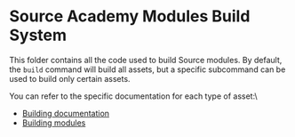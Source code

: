 # Source Academy Modules Build System
This folder contains all the code used to build Source modules. By default, the `build` command will build all assets, but a specific subcommand can be used to build only certain assets.

You can refer to the specific documentation for each type of asset:\
- [Building documentation](docs/README.md)
- [Building modules](modules/README.md)